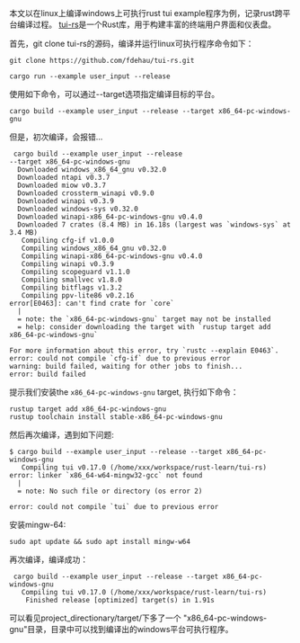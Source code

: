 本文以在linux上编译windows上可执行rust tui example程序为例，记录rust跨平台编译过程。
[tui-rs](https://github.com/fdehau/tui-rs)是一个Rust库，用于构建丰富的终端用户界面和仪表盘。

首先，git clone tui-rs的源码，编译并运行linux可执行程序命令如下：

```
git clone https://github.com/fdehau/tui-rs.git
```

```
cargo run --example user_input --release
```

使用如下命令，可以通过--target选项指定编译目标的平台。

```
cargo build --example user_input --release --target x86_64-pc-windows-gnu
```

但是，初次编译，会报错...

```
 cargo build --example user_input --release
--target x86_64-pc-windows-gnu
  Downloaded windows_x86_64_gnu v0.32.0
  Downloaded ntapi v0.3.7
  Downloaded miow v0.3.7
  Downloaded crossterm_winapi v0.9.0
  Downloaded winapi v0.3.9
  Downloaded windows-sys v0.32.0
  Downloaded winapi-x86_64-pc-windows-gnu v0.4.0
  Downloaded 7 crates (8.4 MB) in 16.18s (largest was `windows-sys` at 3.4 MB)
   Compiling cfg-if v1.0.0
   Compiling windows_x86_64_gnu v0.32.0
   Compiling winapi-x86_64-pc-windows-gnu v0.4.0
   Compiling winapi v0.3.9
   Compiling scopeguard v1.1.0
   Compiling smallvec v1.8.0
   Compiling bitflags v1.3.2
   Compiling ppv-lite86 v0.2.16
error[E0463]: can't find crate for `core`
  |
  = note: the `x86_64-pc-windows-gnu` target may not be installed
  = help: consider downloading the target with `rustup target add x86_64-pc-windows-gnu`

For more information about this error, try `rustc --explain E0463`.
error: could not compile `cfg-if` due to previous error
warning: build failed, waiting for other jobs to finish...
error: build failed
```

提示我们安装the `x86_64-pc-windows-gnu` target, 执行如下命令：

```
rustup target add x86_64-pc-windows-gnu
rustup toolchain install stable-x86_64-pc-windows-gnu
```

然后再次编译，遇到如下问题:

```
$ cargo build --example user_input --release --target x86_64-pc-windows-gnu
   Compiling tui v0.17.0 (/home/xxx/workspace/rust-learn/tui-rs)
error: linker `x86_64-w64-mingw32-gcc` not found
  |
  = note: No such file or directory (os error 2)

error: could not compile `tui` due to previous error
```

安装mingw-64:

```
sudo apt update && sudo apt install mingw-w64
```

再次编译，编译成功：

```
 cargo build --example user_input --release --target x86_64-pc-windows-gnu
   Compiling tui v0.17.0 (/home/xxx/workspace/rust-learn/tui-rs)
    Finished release [optimized] target(s) in 1.91s

```

可以看见project_directionary/target/下多了一个 "x86_64-pc-windows-gnu"目录，目录中可以找到编译出的windows平台可执行程序。
